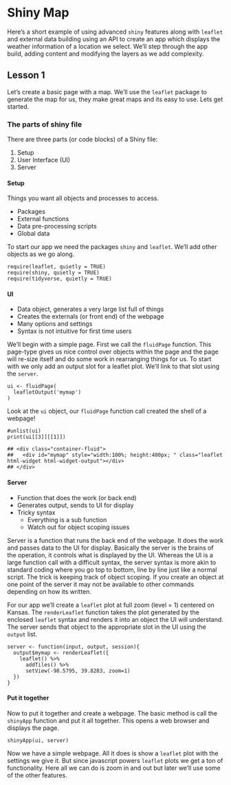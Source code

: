 Shiny Map
=========

Here’s a short example of using advanced `shiny` features along with
`leaflet` and external data building using an API to create an app which
displays the weather information of a location we select. We’ll step
through the app build, adding content and modifying the layers as we add
complexity.

Lesson 1
--------

Let’s create a basic page with a map. We’ll use the `leaflet` package to
generate the map for us, they make great maps and its easy to use. Lets
get started.

### The parts of shiny file

There are three parts (or code blocks) of a Shiny file:

1.  Setup
2.  User Interface (UI)
3.  Server

#### Setup

Things you want all objects and processes to access.

-   Packages
-   External functions
-   Data pre-processing scripts
-   Global data

To start our app we need the packages `shiny` and `leaflet`. We’ll add
other objects as we go along.

    require(leaflet, quietly = TRUE)
    require(shiny, quietly = TRUE)
    require(tidyverse, quietly = TRUE)

#### UI

-   Data object, generates a very large list full of things
-   Creates the externals (or front end) of the webpage
-   Many options and settings
-   Syntax is not intuitive for first time users

We’ll begin with a simple page. First we call the `fluidPage` function.
This page-type gives us nice control over objects within the page and
the page will re-size itself and do some work in rearranging things for
us. To start with we only add an output slot for a leaflet plot. We’ll
link to that slot using the `server`.

    ui <- fluidPage(
      leafletOutput('mymap')
    )

Look at the `ui` object, our `fluidPage` function call created the shell
of a webpage!

    #unlist(ui)
    print(ui[[3]][[1]])

    ## <div class="container-fluid">
    ##   <div id="mymap" style="width:100%; height:400px; " class="leaflet html-widget html-widget-output"></div>
    ## </div>

#### Server

-   Function that does the work (or back end)
-   Generates output, sends to UI for display
-   Tricky syntax
    -   Everything is a sub function
    -   Watch out for object scoping issues

Server is a function that runs the back end of the webpage. It does the
work and passes data to the UI for display. Basically the server is the
brains of the operation, it controls what is displayed by the UI.
Whereas the UI is a large function call with a difficult syntax, the
server syntax is more akin to standard coding where you go top to
bottom, line by line just like a normal script. The trick is keeping
track of object scoping. If you create an object at one point of the
server it may not be available to other commands depending on how its
written.

For our app we’ll create a `leaflet` plot at full zoom (level = 1)
centered on Kansas. The `renderLeaflet` function takes the plot
generated by the enclosed `leaflet` syntax and renders it into an object
the UI will understand. The server sends that object to the appropriate
slot in the UI using the `output` list.

    server <- function(input, output, session){
      output$mymap <- renderLeaflet({
        leaflet() %>% 
          addTiles() %>% 
          setView(-98.5795, 39.8283, zoom=1)
      })
    }

#### Put it together

Now to put it together and create a webpage. The basic method is call
the `shinyApp` function and put it all together. This opens a web
browser and displays the page.

    shinyApp(ui, server)

Now we have a simple webpage. All it does is show a `leaflet` plot with
the settings we give it. But since javascript powers `leaflet` plots we
get a ton of functionality. Here all we can do is zoom in and out but
later we’ll use some of the other features.
